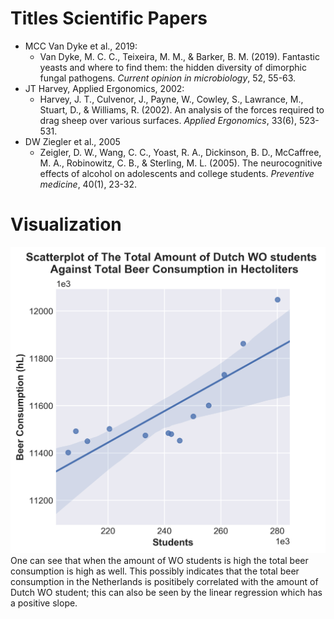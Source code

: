 # Titles Scientific Papers

* MCC Van Dyke et al., 2019:
  - Van Dyke, M. C. C., Teixeira, M. M., & Barker, B. M. (2019). Fantastic yeasts and where to find them: the hidden diversity of dimorphic fungal pathogens. *Current opinion in microbiology*, 52, 55-63.
* JT Harvey, Applied Ergonomics, 2002:
  - Harvey, J. T., Culvenor, J., Payne, W., Cowley, S., Lawrance, M., Stuart, D., & Williams, R. (2002). An analysis of the forces required to drag sheep over various surfaces. *Applied Ergonomics*, 33(6), 523-531.
* DW Ziegler et al., 2005
  - Zeigler, D. W., Wang, C. C., Yoast, R. A., Dickinson, B. D., McCaffree, M. A., Robinowitz, C. B., & Sterling, M. L. (2005). The neurocognitive effects of alcohol on adolescents and college students. *Preventive medicine*, 40(1), 23-32.

# Visualization

![](scatterplot.png)
One can see that when the amount of WO students is high the total beer consumption is high as well.
This possibly indicates that the total beer consumption in the Netherlands is positibely correlated with
the amount of Dutch WO student; this can also be seen by the linear regression which has a positive
slope.
